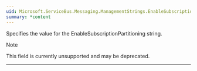 ```yaml
---
uid: Microsoft.ServiceBus.Messaging.ManagementStrings.EnableSubscriptionPartitioning
summary: *content
---
```


Specifies the value for the EnableSubscriptionPartitioning string. 

> [!NOTE]
> This field is currently unsupported and may be deprecated.

---

